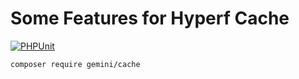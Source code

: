# Some Features for Hyperf Cache

[![PHPUnit](https://github.com/Gemini-D/cache/actions/workflows/test.yml/badge.svg)](https://github.com/Gemini-D/cache/actions/workflows/test.yml)

```
composer require gemini/cache
```
